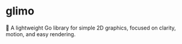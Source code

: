 # glimo
🎨 A lightweight Go library for simple 2D graphics, focused on clarity, motion, and easy rendering.

